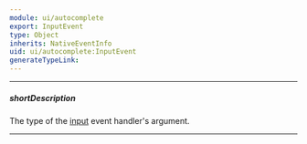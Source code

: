 ```yaml
---
module: ui/autocomplete
export: InputEvent
type: Object
inherits: NativeEventInfo
uid: ui/autocomplete:InputEvent
generateTypeLink: 
---
```

---
##### shortDescription
The type of the [input]({basewidgetpath}/Events/#input) event handler's argument.

---
<!-- Description goes here -->